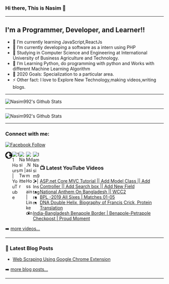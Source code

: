 ### Hi there, This is Nasim 👋

---

## I'm a Programmer, Developer, and Learner!!

- 🌱 I’m currently learning  JavaScript,ReactJs
- 🌱 I’m currently developing a software as a intern using PHP  
- 🔭 Studying in Computer Science and Engineering at International University of Business Agriculture and Technology.
- 👯 I’m Learning Python, do programming with python and Works with different Machine Learning Algorithm
- 🥅 2020 Goals: Specialization to a particular area.
- ⚡ Other fact: I love to Explore New Technology,making videos,writing blogs.

---

<img width="550" alt="Nasim992's Github Stats"  src="https://github-readme-stats.vercel.app/api?username=Nasim992&show_icons=true&theme=synthwave"/>


---


<img width="300" alt="Nasim992's Github Stats"  src="https://github-readme-stats.vercel.app/api/top-langs/?username=Nasim992"/>



---


### Connect with me:
[![Facebook Follow](https://img.shields.io/badge/%20-Follow-black?color=14171A&labelColor=1976d2&logo=facebook&logoColor=ffffff)](https://www.facebook.com/92.nasim/)

[<img align="left" alt="11 Hours" width="22px" src="https://raw.githubusercontent.com/iconic/open-iconic/master/svg/globe.svg" />][website]

[<img align="left" alt="11 Hours | YouTube" width="22px" src="https://cdn.jsdelivr.net/npm/simple-icons@v3/icons/youtube.svg" />][youtube]

[<img align="left" alt="Nasim | Twitter" width="22px" src="https://cdn.jsdelivr.net/npm/simple-icons@v3/icons/twitter.svg" />][twitter]

[<img align="left" alt="Md.Nasim Hossain | LinkedIn" width="22px" src="https://cdn.jsdelivr.net/npm/simple-icons@v3/icons/linkedin.svg" />][linkedin]

[<img align="left" alt="IamNasim92 | Instagram" width="22px" src="https://cdn.jsdelivr.net/npm/simple-icons@v3/icons/instagram.svg" />][instagram]

<br />


### 📺 Latest YouTube Videos

<!-- YOUTUBE:START -->
- [ASP.net Core MVC Tutorial || Add Model Class || Add Controller || Add Search box || Add New Field](https://www.youtube.com/watch?v=Q1EbNYGMtZw)
- [National Anthem On Bangladesh || WCC2](https://www.youtube.com/watch?v=vG3LA37_7W4)
- [BPL -2019 All Sixes | Matches 01-05](https://www.youtube.com/watch?v=tOdVtHmwGHs)
- [DNA Double Helix, Biography of Francis Crick, Protein Translation](https://www.youtube.com/watch?v=X8K80jPozYs)
- [India-Bangladesh Benapole  Border | Benapole-Petrapole Checkpost | Proud Moment](https://www.youtube.com/watch?v=8klV5wJiMkk)
<!-- YOUTUBE:END -->

➡️ [more videos...](https://www.youtube.com/channel/UCwNqlHT1zDWQMT6whEVc9PQ)

---

### 📕 Latest Blog Posts

<!-- BLOG-POST-LIST:START -->
- [Web Scraping Using Google Chrome Extension](https://medium.com/swlh/web-scraping-using-google-chrome-extension-92f691f8a865)

<!-- BLOG-POST-LIST:END -->

➡️ [more blog posts...](https://nasim92.medium.com/)

---



[website]: https://11hours.weebly.com/
[youtube]: https://www.youtube.com/channel/UCwNqlHT1zDWQMT6whEVc9PQ
[twitter]: https://twitter.com/mdnasimiubat
[instagram]: https://www.instagram.com/imnaseem92/
[linkedin]: https://www.linkedin.com/in/md-nasim-hossain-094522172/
